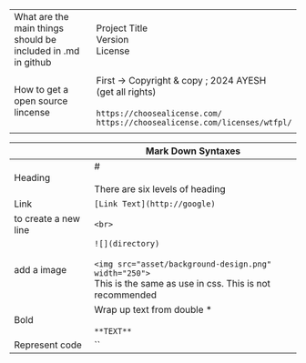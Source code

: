 
|                                                                  |                                                                                                                                                 |
| ---------------------------------------------------------------- | ----------------------------------------------------------------------------------------------------------------------------------------------- |
| What are the main things <br>should be included in .md in github | Project Title<br>Version<br>License                                                                                                             |
|                                                                  |                                                                                                                                                 |
| How to get a open source lincense                                | First -> Copyright & copy ; 2024 AYESH<br>(get all rights)<br><br>`https://choosealicense.com/`<br>`https://choosealicense.com/licenses/wtfpl/` |
|                                                                  |                                                                                                                                                 |

|                      | Mark Down Syntaxes                                                                                                                       |
| -------------------- | ---------------------------------------------------------------------------------------------------------------------------------------- |
| Heading              | #<br><br>There are six levels of heading                                                                                                 |
| Link                 | `[Link Text](http://google)`                                                                                                             |
| to create a new line | `<br>`<br>                                                                                                                               |
| add a image          | `![](directory)`<br><br>`<img src="asset/background-design.png" width="250">`<br>This is the same as use in css. This is not recommended |
| Bold                 | Wrap up text from double *<br><br>`**TEXT**`                                                                                             |
| Represent code       | ``                                                                                                                                       |


